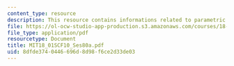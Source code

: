 ```yaml
---
content_type: resource
description: This resource contains informations related to parametric curves.
file: https://ol-ocw-studio-app-production.s3.amazonaws.com/courses/18-01sc-single-variable-calculus-fall-2010/8dfde3740446696d8d98f6ce2d33de03_MIT18_01SCF10_Ses80a.pdf
file_type: application/pdf
resourcetype: Document
title: MIT18_01SCF10_Ses80a.pdf
uid: 8dfde374-0446-696d-8d98-f6ce2d33de03
---
```

